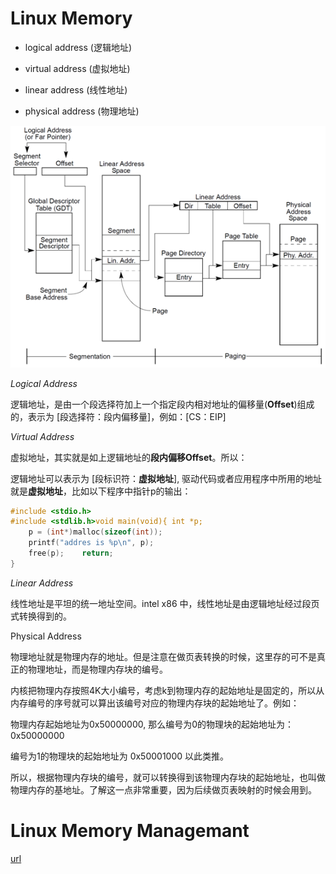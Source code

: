 # Linux Memory

- logical address      (逻辑地址)

- virtual address      (虚拟地址)

- linear address       (线性地址)

- physical address   (物理地址)



![memory](../img/linux_memory.png)



*Logical Address*

逻辑地址，是由一个段选择符加上一个指定段内相对地址的偏移量(**Offset**)组成的，表示为 [段选择符：段内偏移量]，例如：[CS：EIP]

*Virtual Address*

虚拟地址，其实就是如上逻辑地址的**段内偏移Offset**。所以：

逻辑地址可以表示为 [段标识符：**虚拟地址**], 驱动代码或者应用程序中所用的地址就是**虚拟地址**，比如以下程序中指针p的输出：

```c
#include <stdio.h>
#include <stdlib.h>void main(void){	int *p;
	p = (int*)malloc(sizeof(int));
	printf("addres is %p\n", p);
	free(p);	return;
}
```

*Linear Address*

线性地址是平坦的统一地址空间。intel x86 中，线性地址是由逻辑地址经过段页式转换得到的。

Physical Address

物理地址就是物理内存的地址。但是注意在做页表转换的时候，这里存的可不是真正的物理地址，而是物理内存块的编号。

内核把物理内存按照4K大小编号，考虑k到物理内存的起始地址是固定的，所以从内存编号的序号就可以算出该编号对应的物理内存块的起始地址了。例如：

物理内存起始地址为0x50000000, 那么编号为0的物理块的起始地址为：0x50000000

编号为1的物理块的起始地址为 0x50001000 以此类推。

所以，根据物理内存块的编号，就可以转换得到该物理内存块的起始地址，也叫做物理内存的基地址。了解这一点非常重要，因为后续做页表映射的时候会用到。



# Linux Memory Managemant

[url](<https://www.toutiao.com/i6855591224003265036>)

